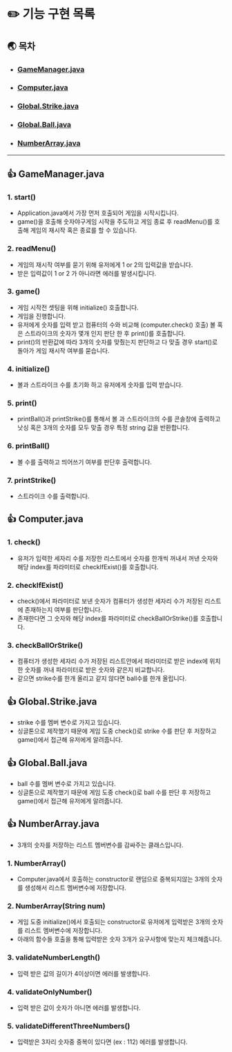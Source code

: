 # ✏️ 기능 구현 목록

## 🌏 목차

- ### [GameManager.java](#-gamemanager.java)
- ### [Computer.java](#-computer.java)
- ### [Global.Strike.java](#-global.strike.java)
- ### [Global.Ball.java](#-global.ball.java)
- ### [NumberArray.java](#-numberarray.java)

---

## 👍 GameManager.java

### 1. start()

- Application.java에서 가장 먼저 호출되어 게임을 시작시킵니다.
- game()을 호출해 숫자야구게임 시작을 주도하고 게임 종료 후 readMenu()를 호출해 게임의 재시작 혹은 종료를 할 수 있습니다.

### 2. readMenu()

- 게임의 재시작 여부를 묻기 위해 유저에게 1 or 2의 입력값을 받습니다.
- 받은 입력값이 1 or 2 가 아니라면 에러를 발생시킵니다.

### 3. game()

- 게임 시작전 셋팅을 위해 initialize() 호출합니다.
- 게임을 진행합니다.
- 유저에게 숫자를 입력 받고 컴퓨터의 수와 비교해 (computer.check() 호출) 볼 혹은 스트라이크의 숫자가 몇개 인지 판단 한 후 print()를 호출합니다.
- print()의 반환값에 따라 3개의 숫자를 맞췄는지 판단하고 다 맞출 경우 start()로 돌아가 게임 재시작 여부를 묻습니다.

### 4. initialize()

- 볼과 스트라이크 수를 초기화 하고 유저에게 숫자를 입력 받습니다.

### 5. print()

- printBall()과 printStrike()를 통해서 볼 과 스트라이크의 수를 콘솔창에 출력하고 낫싱 혹은 3개의 숫자를 모두 맞출 경우 특정 string 값을 반환합니다.

### 6. printBall()

- 볼 수를 출력하고 띄어쓰기 여부를 판단후 출력합니다.

### 7. printStrike()

- 스트라이크 수를 출력합니다.

## 👍 Computer.java

### 1. check()

- 유저가 입력한 세자리 수를 저장한 리스트에서 숫자를 한개씩 꺼내서 꺼낸 숫자와 해당 index를 파라미터로 checkIfExist()를 호출합니다.

### 2. checkIfExist()

- check()에서 파라미터로 보낸 숫자가 컴퓨터가 생성한 세자리 수가 저장된 리스트에 존재하는지 여부를 판단합니다.
- 존재한다면 그 숫자와 해당 index를 파라미터로 checkBallOrStrike()를 호출합니다.

### 3. checkBallOrStrike()

- 컴퓨터가 생성한 세자리 수가 저장된 리스트안에서 파라미터로 받은 index에 위치한 숫자를 꺼내 파라미터로 받은 숫자와 같은지 비교합니다.
- 같으면 strike수를 한개 올리고 같지 않다면 ball수를 한개 올립니다.

## 👍 Global.Strike.java

- strike 수를 멤버 변수로 가지고 있습니다.
- 싱글톤으로 제작했기 때문에 게임 도중 check()로 strike 수를 판단 후 저장하고 game()에서 접근해 유저에게 알려줍니다.

## 👍 Global.Ball.java

- ball 수를 멤버 변수로 가지고 있습니다.
- 싱글톤으로 제작했기 때문에 게임 도중 check()로 ball 수를 판단 후 저장하고 game()에서 접근해 유저에게 알려줍니다.

## 👍 NumberArray.java

- 3개의 숫자를 저장하는 리스트 멤버변수를 감싸주는 클래스입니다.

### 1. NumberArray()

- Computer.java에서 호출하는 constructor로 랜덤으로 중복되지않는 3개의 숫자를 생성해서 리스트 멤버변수에 저장합니다.

### 2. NumberArray(String num)

- 게임 도중 initialize()에서 호출되는 constructor로 유저에게 입력받은 3개의 숫자를 리스트 멤버변수에 저장합니다.
- 아래의 함수들 호출을 통해 입력받은 숫자 3개가 요구사항에 맞는지 체크해줍니다.

### 3. validateNumberLength()

- 입력 받은 값의 길이가 4이상이면 에러를 발생합니다.

### 4. validateOnlyNumber()

- 입력 받은 값이 숫자가 아니면 에러를 발생합니다.

### 5. validateDifferentThreeNumbers()

- 입력받은 3자리 숫자중 중복이 있다면 (ex : 112) 에러를 발생합니다.